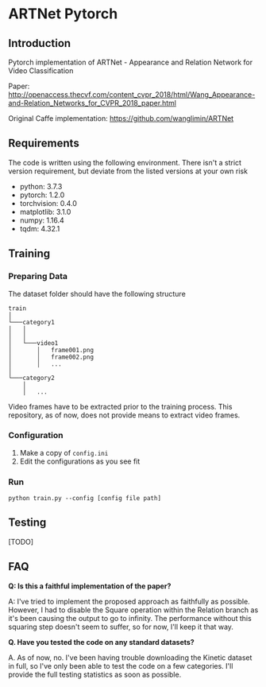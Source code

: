 # ARTNet Pytorch
## Introduction
Pytorch implementation of ARTNet - Appearance and Relation Network for Video Classification

Paper: http://openaccess.thecvf.com/content_cvpr_2018/html/Wang_Appearance-and-Relation_Networks_for_CVPR_2018_paper.html

Original Caffe implementation: https://github.com/wanglimin/ARTNet

## Requirements
The code is written using the following environment. There isn't a strict version requirement, but deviate from the listed versions at your own risk

* python: 3.7.3
* pytorch: 1.2.0
* torchvision: 0.4.0
* matplotlib: 3.1.0
* numpy: 1.16.4
* tqdm: 4.32.1

## Training
### Preparing Data
The dataset folder should have the following structure
```
train  
│
└───category1
│   │   
│   │
│   └───video1
│       │   frame001.png
│       │   frame002.png
│       │   ...
│   
└───category2
    │   
    │   ... 
```

Video frames have to be extracted prior to the training process. This repository, as of now, does not provide means to extract video frames.
### Configuration
1. Make a copy of `config.ini`
2. Edit the configurations as you see fit
### Run
`python train.py --config [config file path]`  

## Testing
[TODO]

## FAQ
**Q: Is this a faithful implementation of the paper?**

A: I've tried to implement the proposed approach as faithfully as possible. However, I had to disable the Square operation within the Relation branch as it's been causing the output to go to infinity. The performance without this squaring step doesn't seem to suffer, so for now, I'll keep it that way.

**Q. Have you tested the code on any standard datasets?**

A. As of now, no. I've been having trouble downloading the Kinetic dataset in full, so I've only been able to test the code on a few categories. I'll provide the full testing statistics as soon as possible.